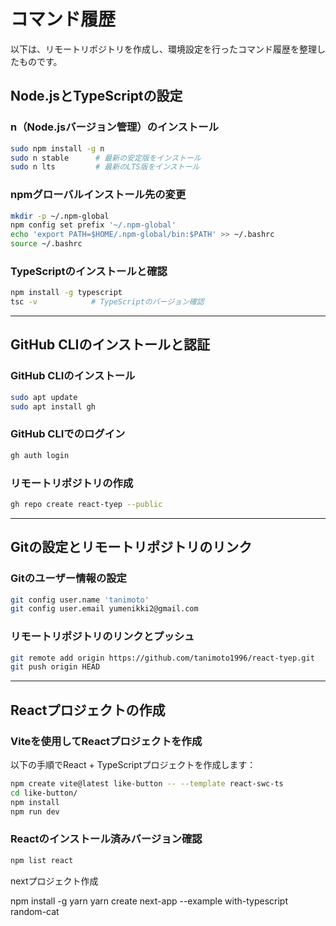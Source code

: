 # コマンド履歴

以下は、リモートリポジトリを作成し、環境設定を行ったコマンド履歴を整理したものです。

## **Node.jsとTypeScriptの設定**

### **n（Node.jsバージョン管理）のインストール**
```bash
sudo npm install -g n
sudo n stable      # 最新の安定版をインストール
sudo n lts         # 最新のLTS版をインストール
```

### **npmグローバルインストール先の変更**
```bash
mkdir -p ~/.npm-global
npm config set prefix '~/.npm-global'
echo 'export PATH=$HOME/.npm-global/bin:$PATH' >> ~/.bashrc
source ~/.bashrc
```

### **TypeScriptのインストールと確認**
```bash
npm install -g typescript
tsc -v            # TypeScriptのバージョン確認
```

---

## **GitHub CLIのインストールと認証**

### **GitHub CLIのインストール**
```bash
sudo apt update
sudo apt install gh
```

### **GitHub CLIでのログイン**
```bash
gh auth login
```

### **リモートリポジトリの作成**
```bash
gh repo create react-tyep --public
```

---

## **Gitの設定とリモートリポジトリのリンク**

### **Gitのユーザー情報の設定**
```bash
git config user.name 'tanimoto'
git config user.email yumenikki2@gmail.com
```

### **リモートリポジトリのリンクとプッシュ**
```bash
git remote add origin https://github.com/tanimoto1996/react-tyep.git
git push origin HEAD
```

---

## **Reactプロジェクトの作成**

### **Viteを使用してReactプロジェクトを作成**
以下の手順でReact + TypeScriptプロジェクトを作成します：

```bash
npm create vite@latest like-button -- --template react-swc-ts
cd like-button/
npm install
npm run dev
```

### **Reactのインストール済みバージョン確認**
```bash
npm list react
```


nextプロジェクト作成

npm install -g yarn
yarn create next-app --example with-typescript random-cat